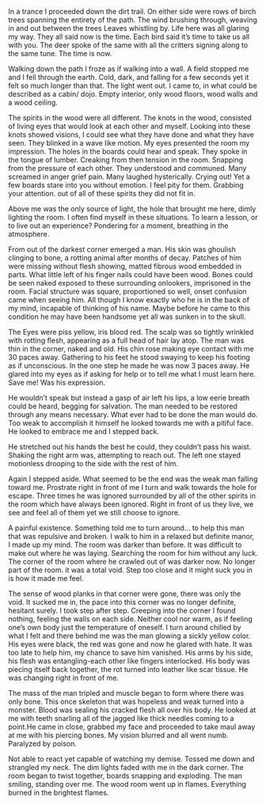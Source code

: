 In a trance I proceeded down the dirt trail. On either side were rows of birch trees spanning the entirety of the path. The wind brushing through, weaving in and out between the trees Leaves whistling by. Life here was all glaring my way. They all said now is the time. Each bird said it’s time to take us all with you. The deer spoke of the same with all the critters signing along to the same tune. The time is now. 

Walking down the path I froze as if walking into a wall. A field stopped me and I fell through the earth. Cold, dark, and falling for a few seconds yet it felt so much longer than that. The light went out. I came to, in what could be described as a cabin/ dojo. Empty interior, only wood floors, wood walls and a wood ceiling. 

The spirits in the wood were all different. The knots in the wood, consisted of living eyes that would look at each other and myself. Looking into these knots showed visions, I could see what they have done and what they have seen. They blinked in a wave like motion. My eyes presented the room my impression. The holes in the boards could hear and speak. They spoke in the tongue of lumber. Creaking from then tension in the room. Snapping from the pressure of each other. They understood and communed. Many screamed in anger grief pain. Many laughed hysterically.
Crying out! Yet a few boards stare into you without emotion. I feel pity for them. Grabbing your attention.  out of all of these spirits they did not fit in.

Above me was the only source of light, the hole that brought me here, dimly lighting the room. I often find myself in these situations. To learn a lesson, or to live out an experience? Pondering for a moment, breathing in the atmosphere. 

From out of the darkest corner emerged a man. His skin was ghoulish clinging to bone, a rotting animal after months of decay. Patches of him were missing without flesh showing, matted fibrous wood embedded in parts. What little left of his finger nails could have been wood. Bones could be seen naked exposed to these surrounding onlookers, imprisoned in the room. Facial structure was square, proportioned so well, onset confusion came when seeing him. All though I know exactly who he is in the back of my mind, incapable of thinking of his name. Maybe before he came to this condition he may have been handsome yet all was sunken in to the skull. 

The Eyes were piss yellow, iris  blood red. The scalp was so tightly wrinkled with rotting flesh, appearing as a full head of hair lay atop. The man was thin in the corner, naked and old. His chin rose making eye contact with me 30 paces away. Gathering to his feet he stood swaying to keep his footing as if unconscious. In the one step he made he was now 3 paces away. He glared into my eyes as if asking for help or to tell me what I must learn here. Save me! Was his expression. 

He wouldn’t speak but instead a gasp of air left his lips, a low eerie breath could be heard, begging for salvation. The man needed to be restored through any means necessary. What ever had to be done the man would do. Too weak to accomplish it himself he looked towards me with a pitiful face. He looked to embrace me and I stepped back. 

He stretched out his hands the best he could, they couldn’t pass his waist. Shaking the right arm was, attempting to reach out. The left one stayed motionless drooping to the side with the rest of him. 

Again I stepped aside. What seemed to be the end was the weak man falling toward me. Prostrate right in front of me I turn and walk towards the hole for escape. Three times he was ignored surrounded by all of the other spirits in the room which have always been ignored. Right in front of us they live, we see and feel all of them yet we still choose to ignore. 

A painful existence. Something told me to turn around… to help this man that was repulsive and broken. I walk to him in a relaxed but definite manor, I made up my mind. The room was darker than before. It was difficult to make out where he was laying. Searching the room for him without any luck. The corner of the room where he crawled out of was darker now. No longer part of the room. it was a total void. Step too close and it might suck you in is how it made me feel. 

The sense of wood planks in that corner were gone, there was only the void. It sucked me in, the pace into this corner was no longer definite, hesitant surely. I took step after step. Creeping into the corner I found nothing, feeling the walls on each side. Neither cool nor warm, as if feeling one’s own body just the temperature of oneself. I turn around chilled by what I felt and there behind me was the man glowing a sickly yellow color. His eyes were black, the red was gone and now he glared with hate. It was too late to help him, my chance to save him vanished. His arms by his side, his flesh was entangling-each other  like fingers interlocked. His body was piecing itself back together, the rot turned into leather like scar tissue. He was changing right in front of me. 

The mass of the man tripled and muscle began to form where there was only bone. This once skeleton that was hopeless and weak turned into a monster. Blood was sealing his cracked flesh all over his body. He looked at me with teeth snarling all of the jagged like thick needles coming to a point.He came in close, grabbed my face and proceeded to take maul away at me with his piercing bones. My vision blurred and all went numb. Paralyzed by poison. 

Not able to react yet capable of watching my demise. Tossed me down and strangled my neck. The dim lights faded with me in the dark corner. The room began to twist together, boards snapping and exploding. The man smiling, standing over me. The wood room went up in flames. Everything burned in the brightest flames.